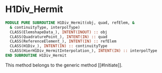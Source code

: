 # H1Div_Hermit

```fortran
MODULE PURE SUBROUTINE H1Div_Hermit(obj, quad, refElem, &
  & continuityType, interpolType)
  CLASS(ElemshapeData_), INTENT(INOUT) :: obj
  CLASS(QuadraturePoint_), INTENT(IN) :: quad
  CLASS(ReferenceElement_), INTENT(IN) :: refElem
  CLASS(H1Div_), INTENT(IN) :: continuityType
  CLASS(HierH1Div_HermitInterpolation_), INTENT(IN) :: interpolType
END SUBROUTINE H1Div_Hermit
```

This method belongs to the generic method [[#Initiate]].

